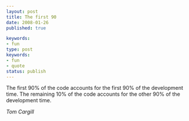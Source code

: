 ```yaml
---
layout: post
title: The first 90
date: 2008-01-26
published: true

keywords:
- fun
type: post
keywords:
- fun
- quote
status: publish
---
```

The first 90% of the code accounts for the first 90% of the development time.  The remaining 10% of the code accounts for the other 90% of the development time.

*Tom Cargill*
